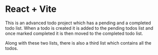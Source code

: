 # React + Vite

This is an advanced todo project which has a pending and a completed todo list. When a todo is created it is added to the pending todos list and once marked completed it is then moved to the completed todo list.

Along with these two lists, there is also a third list which contains all the todos.
